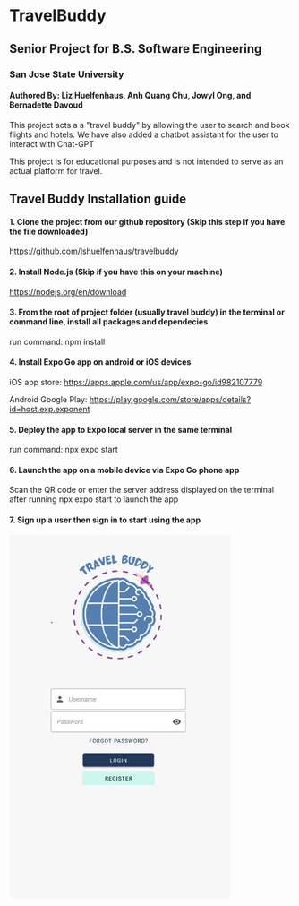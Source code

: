 # TravelBuddy
## Senior Project for B.S. Software Engineering 
### San Jose State University
#### Authored By: Liz Huelfenhaus, Anh Quang Chu, Jowyl Ong, and Bernadette Davoud

This project acts a a "travel buddy" by allowing the user to search and book flights and hotels. We have also added a chatbot assistant for the user to interact with Chat-GPT

This project is for educational purposes and is not intended to serve as an actual platform for travel.

## Travel Buddy Installation guide

#### 1. Clone the project from our github repository (Skip this step if you have the file downloaded)
https://github.com/lshuelfenhaus/travelbuddy

#### 2. Install Node.js (Skip if you have this on your machine)
https://nodejs.org/en/download

#### 3. From the root of project folder (usually travel buddy) in the terminal or command line, install all packages and dependecies
run command: npm install

#### 4. Install Expo Go app on android or iOS devices
iOS app store: https://apps.apple.com/us/app/expo-go/id982107779

Android Google Play: https://play.google.com/store/apps/details?id=host.exp.exponent

#### 5. Deploy the app to Expo local server in the same terminal
run command: npx expo start

#### 6. Launch the app on a mobile device via Expo Go phone app
Scan the QR code or enter the server address displayed on the terminal after running npx expo start to launch the app

#### 7. Sign up a user then sign in to start using the app
![loginpage](./document_images/login.JPG)